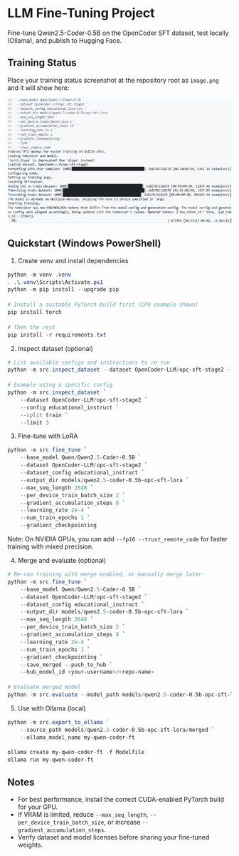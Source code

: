 # LLM Fine-Tuning Project

Fine-tune Qwen2.5-Coder-0.5B on the OpenCoder SFT dataset, test locally (Ollama), and publish to Hugging Face.

## Training Status

Place your training status screenshot at the repository root as `image.png` and it will show here:

![Training status screenshot](image.png)

## Quickstart (Windows PowerShell)

1) Create venv and install dependencies

```powershell
python -m venv .venv
. .\.venv\Scripts\Activate.ps1
python -m pip install --upgrade pip

# Install a suitable PyTorch build first (CPU example shown)
pip install torch

# Then the rest
pip install -r requirements.txt
```

2) Inspect dataset (optional)

```powershell
# List available configs and instructions to re-run
python -m src.inspect_dataset --dataset OpenCoder-LLM/opc-sft-stage2 --split train --limit 3

# Example using a specific config
python -m src.inspect_dataset `
	--dataset OpenCoder-LLM/opc-sft-stage2 `
	--config educational_instruct `
	--split train `
	--limit 3
```

3) Fine-tune with LoRA

```powershell
python -m src.fine_tune `
	--base_model Qwen/Qwen2.5-Coder-0.5B `
	--dataset OpenCoder-LLM/opc-sft-stage2 `
	--dataset_config educational_instruct `
	--output_dir models/qwen2.5-coder-0.5b-opc-sft-lora `
	--max_seq_length 2048 `
	--per_device_train_batch_size 2 `
	--gradient_accumulation_steps 8 `
	--learning_rate 2e-4 `
	--num_train_epochs 1 `
	--gradient_checkpointing
```

Note: On NVIDIA GPUs, you can add `--fp16 --trust_remote_code` for faster training with mixed precision.

4) Merge and evaluate (optional)

```powershell
# Re-run training with merge enabled, or manually merge later
python -m src.fine_tune `
	--base_model Qwen/Qwen2.5-Coder-0.5B `
	--dataset OpenCoder-LLM/opc-sft-stage2 `
	--dataset_config educational_instruct `
	--output_dir models/qwen2.5-coder-0.5b-opc-sft-lora `
	--max_seq_length 2048 `
	--per_device_train_batch_size 2 `
	--gradient_accumulation_steps 8 `
	--learning_rate 2e-4 `
	--num_train_epochs 1 `
	--gradient_checkpointing `
	--save_merged --push_to_hub `
	--hub_model_id <your-username>/<repo-name>

# Evaluate merged model
python -m src.evaluate --model_path models/qwen2.5-coder-0.5b-opc-sft-lora/merged
```

5) Use with Ollama (local)

```powershell
python -m src.export_to_ollama `
	--source_path models/qwen2.5-coder-0.5b-opc-sft-lora/merged `
	--ollama_model_name my-qwen-coder-ft

ollama create my-qwen-coder-ft -f Modelfile
ollama run my-qwen-coder-ft
```

## Notes

- For best performance, install the correct CUDA-enabled PyTorch build for your GPU.
- If VRAM is limited, reduce `--max_seq_length`, `--per_device_train_batch_size`, or increase `--gradient_accumulation_steps`.
- Verify dataset and model licenses before sharing your fine-tuned weights.
